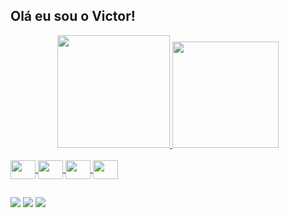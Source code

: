 ## Olá eu sou o Victor!
<div align="center">
  <a href="https://github.com/victorDias14">
  <img height="180em" src="https://github-readme-stats.vercel.app/api?username=victorDias14&show_icons=true&theme=dark&include_all_commits=true&count_private=true"/>
  <img height="170em" src="https://github-readme-stats.vercel.app/api/top-langs/?username=victorDias14&layout=compact&langs_count=7&theme=dark"/>
</div>
<div style="display: inline_block"><br>
  <img align="center" height="30" width="40" src="https://cdn.jsdelivr.net/gh/devicons/devicon/icons/python/python-original.svg" />
  <img align="center" height="30" width="40" src="https://cdn.jsdelivr.net/gh/devicons/devicon/icons/canva/canva-original.svg" />
  <img align="center" height="30" width="40" src="https://cdn.jsdelivr.net/gh/devicons/devicon/icons/java/java-original.svg" />
  <img align="center" height="30" width="40" src="https://cdn.jsdelivr.net/gh/devicons/devicon/icons/mysql/mysql-original.svg" />
</div>
  
  ##
 
<div> 
  <a href="https://instagram.com/victodm14" target="_blank"><img src="https://img.shields.io/badge/-Instagram-%23E4405F?style=for-the-badge&logo=instagram&logoColor=white" target="_blank"></a>
  <a href = "mailto:victodm14@gmail.com"><img src="https://img.shields.io/badge/-Gmail-%23333?style=for-the-badge&logo=gmail&logoColor=white" target="_blank"></a>
  <a href="https://www.linkedin.com/in/victor-dias-3208b6b1/" target="_blank"><img src="https://img.shields.io/badge/-LinkedIn-%230077B5?style=for-the-badge&logo=linkedin&logoColor=white" target="_blank"></a>  
</div>
